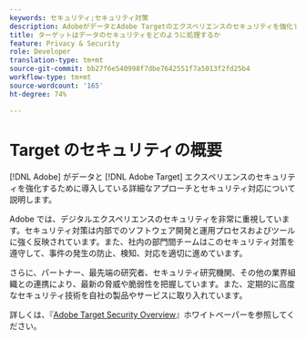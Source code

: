 ```yaml
---
keywords: セキュリティ;セキュリティ対策
description: AdobeがデータとAdobe Targetのエクスペリエンスのセキュリティを強化するために使用する手順について説明します。 『Adobe Targetセキュリティの概要』ホワイトペーパーをダウンロードします。
title: ターゲットはデータのセキュリティをどのように処理するか
feature: Privacy & Security
role: Developer
translation-type: tm+mt
source-git-commit: bb27f6e540998f7dbe7642551f7a5013f2fd25b4
workflow-type: tm+mt
source-wordcount: '165'
ht-degree: 74%

---
```



# Target のセキュリティの概要

[!DNL Adobe] がデータと [!DNL Adobe Target] エクスペリエンスのセキュリティを強化するために導入している詳細なアプローチとセキュリティ対応について説明します。

Adobe では、デジタルエクスペリエンスのセキュリティを非常に重視しています。セキュリティ対策は内部でのソフトウェア開発と運用プロセスおよびツールに強く反映されています。また、社内の部門間チームはこのセキュリティ対策を遵守して、事件の発生の防止、検知、対応を適切に進めています。

さらに、パートナー、最先端の研究者、セキュリティ研究機関、その他の業界組織との連携により、最新の脅威や脆弱性を把握しています。また、定期的に高度なセキュリティ技術を自社の製品やサービスに取り入れています。

詳しくは、『[Adobe Target Security Overview](https://www.adobe.com/content/dam/cc/en/security/pdfs/AdobeTargetSecurityOverview.pdf)』ホワイトペーパーを参照してください。
